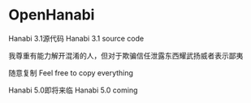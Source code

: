 # OpenHanabi

Hanabi 3.1源代码
Hanabi 3.1 source code

我尊重有能力解开混淆的人，但对于欺骗信任泄露东西耀武扬威者表示鄙夷

随意复制
Feel free to copy everything


Hanabi 5.0即将来临
Hanabi 5.0 coming
